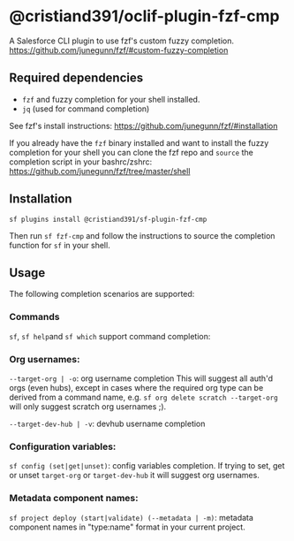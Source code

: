 # @cristiand391/oclif-plugin-fzf-cmp

A Salesforce CLI plugin to use fzf's custom fuzzy completion.
https://github.com/junegunn/fzf/#custom-fuzzy-completion

## Required dependencies
 * `fzf` and fuzzy completion for your shell installed.
 * `jq` (used for command completion)

See fzf's install instructions:
https://github.com/junegunn/fzf/#installation

If you already have the `fzf` binary installed and want to install the fuzzy completion for your shell you can clone the fzf repo and `source` the completion script in your bashrc/zshrc:
https://github.com/junegunn/fzf/tree/master/shell

## Installation

`sf plugins install @cristiand391/sf-plugin-fzf-cmp`

Then run `sf fzf-cmp` and follow the instructions to source the completion function for `sf` in your shell.

## Usage

The following completion scenarios are supported:

### Commands
`sf`, `sf help`and `sf which` support command completion:

### Org usernames:
`--target-org | -o`: org username completion
This will suggest all auth'd orgs (even hubs), except in cases where the required org type can be derived from a command name, e.g.
`sf org delete scratch --target-org` will only suggest scratch org usernames ;).

`--target-dev-hub | -v`: devhub username completion

### Configuration variables:
`sf config (set|get|unset)`: config variables completion. 
If trying to set, get or unset `target-org` or `target-dev-hub` it will suggest org usernames.

### Metadata component names:
`sf project deploy (start|validate) (--metadata | -m)`: metadata component names in "type:name" format in your current project.



